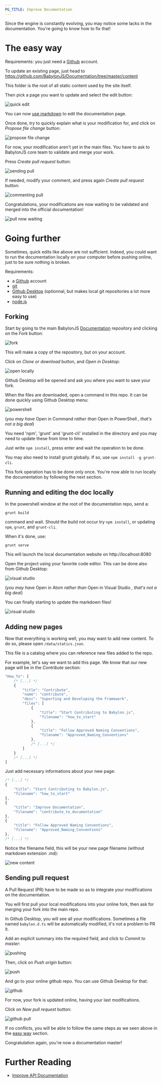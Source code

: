 ```yaml
---
PG_TITLE: Improve Documentation
---
```


Since the engine is constantly evolving, you may notice some lacks in the documentation. You're going to know how to fix that!

# The easy way

Requirements: you just need a [Github](https://github.com) account.

To update an existing page, just head to https://github.com/BabylonJS/Documentation/tree/master/content

This folder is the root of all static content used by the site itself.

Then pick a page you want to update and select the edit button:

![quick edit](/img/contribute/documentation/easy-edit.png)

You can now [use markdown](https://guides.github.com/features/mastering-markdown/) to edit the documentation page.

Once done, try to quickly explain what is your modification for, and click on *Propose file change* button:

![propose file change](/img/contribute/documentation/easy-submit.png)

For now, your modification aren't yet in the main files. You have to ask to BabylonJS core team to validate and merge your work.

Press *Create pull request* button:

![sending pull](/img/contribute/documentation/easy-pull.png)

If needed, modify your comment, and press again *Create pull request* button:

![commenting pull](/img/contribute/documentation/easy-pull2.png)

Congratulations, your modifications are now waiting to be validated and merged into the official documentation!

![pull now waiting](/img/contribute/documentation/easy-pull-waiting.png)

# Going further

Sometimes, quick edits like above are not sufficient. Indeed, you could want to run the documentation locally on your computer before pushing online, just to be sure nothing is broken.

Requirements:

- a [Github](https://github.com) account
- [git](https://www.git-scm.com/downloads)
- [Github Desktop](https://desktop.github.com/) (optionnal, but makes local git repositories a lot more easy to use)
- [node.js](https://nodejs.org/en/)

## Forking

Start by going to the main BabylonJS [Documentation](https://github.com/BabylonJS/Documentation) repository and clicking on the *Fork* button:

![fork](/img/contribute/documentation/further-fork-creation.png)

This will make a copy of the repository, but on your account.

Click on *Clone or download* button, and *Open in Desktop*:

![open locally](/img/contribute/documentation/further-open-desktop.png)

Github Desktop will be opened and ask you where you want to save your fork.

When the files are downloaded, open a command in this repo. It can be done quickly using Github Desktop menu:

![powershell](/img/contribute/documentation/further-powershell.png)

(*you may have* Open in Command *rather than* Open in PowerShell *, that's not a big deal*)

You need 'npm', 'grunt' and 'grunt-cli' installed in the directory and you may need to update these from time to time. 

Just write `npm install`, press enter and wait the operation to be done.

You may also need to install grunt globally. If so, use `npm install -g grunt-cli`.

This fork operation has to be done only once. You're now able to run locally the documentation by following the next section.

## Running and editing the doc locally

In the powershell window at the root of the documentation repo, send a:

`grunt build`

command and wait. Should the build not occur try `npm install`, or updating `npm`, `grunt`, and `grunt-cli`.

When it's done, use:

`grunt serve`

This will launch the local documentation website on http://localhost:8080

Open the project using your favorite code editor. This can be done also from Github Desktop:

![visual studio](/img/contribute/documentation/further-visual-studio.png)

(*you may have* Open in Atom *rather than* Open in Visual Studio *, that's not a big deal*)

You can finally starting to update the markdown files!

![visual studio](/img/contribute/documentation/further-editing.png)

## Adding new pages

Now that everything is working well, you may want to add new content. To do so, please open `/data/statics.json`.

This file is a catalog where you can reference new files added to the repo.

For example, let's say we want to add this page. We know that our new page will be in the *Contribute* section:

```javascript
"How_To": [
    /* [...] */
    {
        "title": "Contribute",
        "name": "contribute",
        "desc": "Suporting and Developing the Framework",
        "files": [
            {
                "title": "Start Contributing to Babylon.js",
                "filename": "how_to_start"
            },
            {
                "title": "Follow Approved Naming Conventions",
                "filename": "Approved_Naming_Conventions"
            },
            /* [...] */
        ]
    }
    /* [...] */
]
```

Just add necessary informations about your new page:

```javascript
/* [...] */
{
    "title": "Start Contributing to Babylon.js",
    "filename": "how_to_start"
},
{
    "title": "Improve Documentation",
    "filename": "contribute_to_documentation"
},
{
    "title": "Follow Approved Naming Conventions",
    "filename": "Approved_Naming_Conventions"
},
/* [...] */
```

Notice the filename field, this will be your new page filename (without markdown extension .md):

![new content](/img/contribute/documentation/further-new-content.png)

## Sending pull request

A Pull Request (PR) have to be made so as to integrate your modifications on the documentation.

You will first pull your local modifications into your online fork, then ask for merging your fork into the main repo.

In Github Desktop, you will see all your modifications. Sometimes a file named `babylon.d.ts` will be automatically modified, it's not a problem to PR it.

Add an explicit summary into the required field, and click to *Commit to master*:

![pushing](/img/contribute/documentation/further-pushing.png)

Then, click on *Push origin* button:

![push](/img/contribute/documentation/further-push.png)

And go to your online github repo. You can use Github Desktop for that:

![github](/img/contribute/documentation/further-github.png)

For now, your fork is updated online, having your last modifications.

Click on *New pull request* button:

![github pull](/img/contribute/documentation/further-github-pull.png)

If no conflicts, you will be able to follow the same steps as we seen above in the [easy way](#the-easy-way) section.

Congratulation again, you're now a documentation master!

# Further Reading

- [Improve API Documentation](/how_to/contribute_to_api)